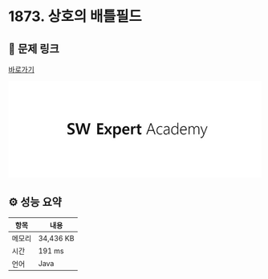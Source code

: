 # 1873. 상호의 배틀필드

## 🔗 문제 링크

[바로가기](https://swexpertacademy.com/main/code/problem/problemDetail.do?contestProbId=AV5LyE7KD2ADFAXc)

![SWEA 로고](../../images/swea.jpg)

## ⚙️ 성능 요약

| 항목   | 내용      |
| ------ | --------- |
| 메모리 | 34,436 KB |
| 시간   | 191 ms    |
| 언어   | Java      |
